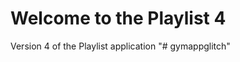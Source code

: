 Welcome to the Playlist 4
=========================

Version 4 of the Playlist application
"# gymappglitch" 
